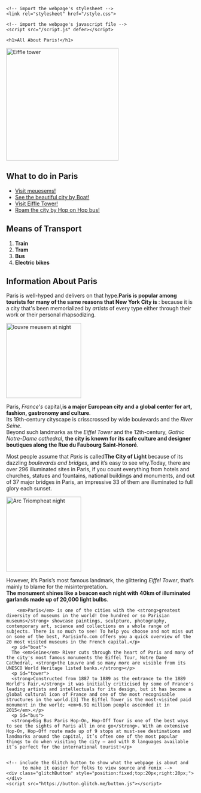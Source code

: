 <!DOCTYPE html>
<html lang="en">
  <head>
    <title>Travel to Paris!</title>
    <meta charset="utf-8">
    <meta http-equiv="X-UA-Compatible" content="IE=edge">
    <meta name="viewport" content="width=device-width, initial-scale=1">
    
    <!-- import the webpage's stylesheet -->
    <link rel="stylesheet" href="/style.css">
    
    <!-- import the webpage's javascript file -->
    <script src="/script.js" defer></script>
  </head>  
  <body>
    
      
    <h1>All About Paris!</h1>
  <img id="eiffle" src="https://upload.wikimedia.org/wikipedia/commons/0/08/Seine_and_Eiffel_Tower_from_Tour_Saint_Jacques_2013-08.JPG" alt="Eiffle tower" width="300"><br>
  <h2>What to do in Paris</h2>
  <ul>
        <li><a href="#mesuem">Visit meuesems!</a></li>
        <li><a href="#boat">See the beautiful city by Boat!</a></li>
        <li><a href="#tower">Visit Eiffle Tower!</a></li>
      <li><a href="#bus">Roam the city by Hop on Hop bus!</a></li>
    </ul>
    <h2>Means of Transport</h2>
    <ol>
        <li><strong>Train</strong></li>
      <li><strong>Tram</strong></li>
      <li><strong>Bus</strong></li>
      <li><strong>Electric bikes</strong></li>
    </ol>
    <h2>Information About Paris</h2>
    <p id="tourists"> Paris is well-hyped and delivers on that hype.<strong>Paris is popular among tourists for many of the same reasons that New York City is </strong>: because it is a city that's been memorialized by <em>artists</em> of every type either through their work or their personal rhapsodizing.
    </p>
    <img src="https://upload.wikimedia.org/wikipedia/commons/6/66/Louvre_Museum_Wikimedia_Commons.jpg" alt="louvre meusem at night" width="200"><br>
     <p id="paris">Paris, <em>France's</em> capital,<strong>is a major European city and a global center for art, fashion, gastronomy and culture</strong>.<br>
      Its 19th-century cityscape is crisscrossed by wide boulevards and the <em>River Seine</em>.<br>
      Beyond such landmarks as the <em>Eiffel Tower</em> and the 12th-century, <em>Gothic Notre-Dame cathedral</em>, <strong>the city is known for its cafe culture and designer boutiques along the Rue du Faubourg Saint-Honoré</strong>.
    </p>
    <p>
      Most people assume that <em>Paris</em> is called<strong>The City of Light</strong> because of its dazzling <em>boulevards and bridges</em>, and it’s easy to see why.Today, there are over 296 illuminated sites in Paris, if you count everything from hotels and churches, statues and fountains, national buildings and monuments, and out of 37 major bridges in Paris, an impressive 33 of them are illuminated to full glory each sunset.</p>

   <img src="https://upload.wikimedia.org/wikipedia/commons/a/af/Arc_Triomphe_%28square%29.jpg" alt="Arc Triompheat night" width="200"><br>
    <p class="landmark"> However, it’s Paris’s most famous landmark, the glittering <em>Eiffel Tower</em>, that’s mainly to blame for the misinterpretation<strong>.<br>
      The monument shines like a beacon each night with 40km of illuminated garlands made up of 20,000 light bulbs</strong>.</p>
      <p id="mesuem">
      
        <em>Paris</em> is one of the cities with the <strong>greatest diversity of museums in the world! One hundred or so Parisian museums</strong> showcase paintings, sculpture, photography, contemporary art, science and collections on a whole range of subjects. There is so much to see! To help you choose and not miss out on some of the best, Parisinfo.com offers you a quick overview of the 20 most visited museums in the French capital.</p>
      <p id="boat">
      The <em>Seine</em> River cuts through the heart of Paris and many of the city's most famous monuments the Eiffel Tour, Notre Dame Cathedral, <strong>the Louvre and so many more are visible from its UNESCO World Heritage listed banks.</strong></p>
      <p id="tower">
      <strong>Constructed from 1887 to 1889 as the entrance to the 1889 World's Fair,</strong> it was initially criticised by some of France's leading artists and intellectuals for its design, but it has become a global cultural icon of France and one of the most recognisable structures in the world.[3] The Eiffel Tower is the most-visited paid monument in the world; <em>6.91 million people ascended it in 2015</em>.</p>
      <p id="bus">
      <strong>Big Bus Paris Hop-On, Hop-Off Tour is one of the best ways to see the sights of Paris all in one go</strong>. With an extensive Hop-On, Hop-Off route made up of 9 stops at must-see destinations and landmarks around the capital, it’s often one of the most popular things to do when visiting the city – and with 8 languages available it’s perfect for the international tourist!</p> 
     
    
    <!-- include the Glitch button to show what the webpage is about and
          to make it easier for folks to view source and remix -->
    <div class="glitchButton" style="position:fixed;top:20px;right:20px;"></div>
    <script src="https://button.glitch.me/button.js"></script>
    
  </body>
</html>
